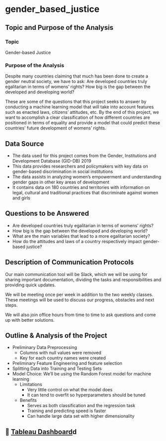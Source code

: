 # gender_based_justice

## Topic and Purpose of the Analysis

### Topic
Gender-based Justice

### Purpose of the Analysis
Despite many countries claiming that much has been done to create a gender neutral society, we have to ask: Are developed countries truly egalitarian in terms of womens’ rights? How big is the gap between the developed and developing world?

These are some of the questions that this project seeks to answer by conducting a machine learning model that will take into account features such as enacted laws, citizens’ attitudes, etc. By the end of this project, we want to accomplish a clear classification of how different countries are positioned in terms of equality and provide a model that could predict these countries' future development of womens’ rights.

## Data Source
* The data used for this project comes from the Gender, Institutions and Development Database (GID-DB) 2019
* This data provides researchers and policymakers with key data on gender-based discrimination in social institutions
* The data assists in analyzing women’s empowerment and understanding gender gaps in other key areas of development
* It contains data on 180 countries and territories with information on legal, cultural and traditional practices that discriminate against women and girls

## Questions to be Answered
* Are developed countries truly egalitarian in terms of womens’ rights? 
* How big is the gap between the developed and developing world?
* What are the main variables that lead to a more egalitarian society?
* How do the attitudes and laws of a country respectively impact gender-based justice?

## Description of Communication Protocols
Our main communication tool will be Slack, which we will be using for sharing important documentation, dividing the tasks and responsibilities and providing quick updates. 

We will be meeting once per week in addition to the two weekly classes. These meetings will be used to discuss our progress, obstacles and next steps.

We will also join office hours from time to time to ask questions and come up with better solutions.

## Outline & Analysis of the Project
* Preliminary Data Preprocessing
    * Columns with null values were removed
    * Key for each country names were created
* Preliminary Feature Engineering and feature selection
* Splitting Data into Training and Testing Sets
* Model Choice: We’ll be using the Random Forest model for machine learning
    * Limitations
        * Very little control on what the model does
        * It can tend to overfit so hyperparameters should be tuned
    * Benefits
        * Serves as both classification and the regression task
        * Training and predicting speed is faster
        * Can handle large data set with higher dimensionality

## 🔗 [Tableau Dashboard](https://public.tableau.com/app/profile/sohyun.choi/viz/ChildMarriagePracticeDashboard/ChildMarriagePracticeDashboard?publish=yes)d

